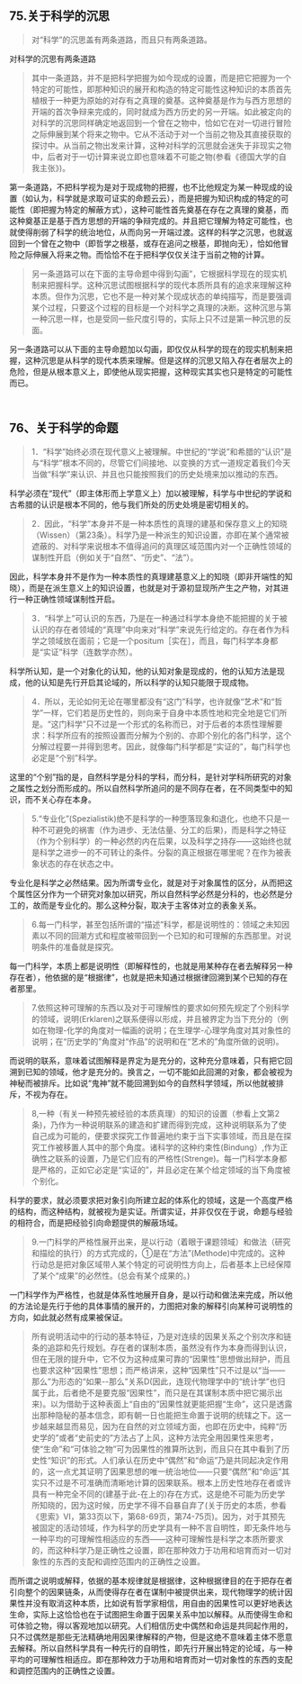 <h2>75.关于科学的沉思</h2><blockquote data-pid="m4j32I9D">对“科学”的沉思盖有两条道路，而且只有两条道路。</blockquote><p data-pid="FCJvMKMu">对科学的沉思有两条道路</p><blockquote data-pid="JZWUv4dT">其中一条道路，并不是把科学把握为如今现成的设置，而是把它把握为一个特定的可能性，即那种知识的展开和构造的特定可能性这种知识的本质首先植根于一种更为原始的对存有之真理的奠基。这种奠基是作为与西方思想的开端的首次争辩来完成的，同时就成为西方历史的另一开端。如此被定向的对科学的沉思同样确定地返回到一个曾在之物中，恰如它在对一切进行冒险之际伸展到某个将来之物中。它从不活动于对一个当前之物及其直接获取的探讨中。从当前之物出发来计算，这种对科学的沉思就会迷失于非现实之物中，后者对于一切计算来说立即也意味着不可能之物(参看《德国大学的自我主张》)。</blockquote><p data-pid="JnhN4eHf">第一条道路，不把科学视为是对于现成物的把握，也不比他规定为某一种现成的设置（如认为，科学就是求取可证实的命题云云），而是把握为知识构成的特定的可能性（即把握为特定的解蔽方式），这种可能性首先奠基在存在之真理的奠基，而这种奠基正是基于西方思想的开端的争辩完成的。并且把它理解为特定可能性，也就使得削弱了科学的统治地位，从而向另一开端过渡。这样的科学之沉思，也就返回到一个曾在之物中（即哲学之根基，或存在追问之根基，即抛向无），恰如他冒险之际伸展入将来之物。而恰恰不在于把科学仅仅关注于当前之物的计算。</p><blockquote data-pid="5loHlma8">另一条道路可以在下面的主导命题中得到勾画”，它根据科学现在的现实机制来把握科学。这种沉思试图根据科学的现代本质所具有的追求来理解这种本质。但作为沉思，它也不是一种对某个现成状态的单纯描写，而是要强调某个过程，只要这个过程的目标是一个对科学之真理的决断。这种沉思与第一种沉思一样，也是受同一些尺度引导的，实际上只不过是第一种沉思的反面。</blockquote><p data-pid="UQSczeXf">另一条道路可以从下面的主导命题加以勾画，即仅仅从科学的现在的现实机制来把握，这种沉思是从科学的现代本质来理解。但是这样的沉思又陷入存在者层次上的危险，但是从根本意义上，即使他从现实把握，这种现实其实也只是特定的可能性而已。</p><h2><br> 76、关于科学的命题</h2><blockquote data-pid="wY-O1DX2">1．“科学”始终必须在现代意义上被理解。中世纪的“学说”和希腊的“认识”是与“科学”根本不同的，尽管它们间接地、以变换的方式一道规定着我们今天当做“科学”来认识、并且也只能按照我们的历史处境来加以推动的东西。</blockquote><p data-pid="b-HqQf5W">科学必须在“现代”（即主体形而上学意义上）加以被理解，科学与中世纪的学说和古希腊的认识是根本不同的，他与我们所处的历史处境是密切相关的。</p><blockquote data-pid="VM_3vVDj">2．因此，“科学”本身并不是一种本质性的真理的建基和保存意义上的知晓（Wissen）（第23条）。科学乃是一种派生的知识设置，亦即在某个通常被遮蔽的、对科学来说根本不值得追问的真理区域范围内对一个正确性领域的谋制性开启（例如关于“自然”、“历史”、“法”）。</blockquote><p data-pid="eY4dPDYX">因此，科学本身并不是作为一种本质性的真理建基意义上的知晓（即非开端性的知晓），而是在派生意义上的知识设置，也就是对于源初显现所产生之产物，对其进行一种正确性领域谋制性开启。</p><blockquote data-pid="VWfww0dC">3．“科学上”可认识的东西，乃是在一种通过科学本身绝不能把握的关于被认识的存在者领域的“真理”中向来对“科学”来说先行给定的。存在者作为科学之领域放在面前；它是一个positum［实在］，而且，每门科学本身都是“实证”科学（连数学亦然）。</blockquote><p data-pid="TfuGgGJ-">科学所认知，是一个对象化的认知，他的认知对象是现成的，他的认知方法是现成，他的认知是先行开启其论域的，所以科学的认知只能限于现成物。</p><blockquote data-pid="PX3CnD-j">4．所以，无论如何无论在哪里都没有“这门”科学，也许就像“艺术”和“哲学”一样，它们若是历史性的，则向来于自身中本质性地和完全地是它们所是。“这门科学”只不过是一个形式的名称而已，对于后者的本质性理解要求：科学所应有的按照设置而分解为个别的、亦即个别化的各门科学，这个分解过程要一并得到思考。因此，就像每门科学都是“实证的”，每门科学也必定是“个别”科学。</blockquote><p data-pid="EZue1ftR">这里的“个别”指的是，自然科学是分科的学科，而分科，是针对学科所研究的对象之属性之划分而形成的。所以自然科学所追问的是不同存在者，在不同类型中的知识，而不关心存在本身。</p><blockquote data-pid="Ba9viBDx">5.“专业化”(Spezialistik)绝不是科学的一种堕落现象和退化，也绝不只是一种不可避免的祸害（作为进步、无法估量、分工的后果)，而是科学之特征（作为个别科学）的一种必然的内在后果，以及科学之持存——这始终也就是科学之进步一的不可转让的条件。分裂的真正根据在哪里呢？在作为被表象状态的存在状态之中。</blockquote><p data-pid="K95LVWOm">专业化是科学之必然结果。因为所谓专业化，就是对于对象属性的区分，从而把这个属性区分作为一个研究对象加以研究，所以自然科学必然是分科的，也必然是分工的，故而是专业化的。那么这种分裂，取决于主客体对立的表象关系。</p><blockquote data-pid="tCCTDKOO">6.每一门科学，甚至包括所谓的“描述”科学，都是说明性的：领域之未知因素以不同的回潮方式和程度被带回到一个已知的和可理解的东西那里。对说明条件的准备就是探究。</blockquote><p data-pid="DT0hTHil">每一门科学，本质上都是说明性（即解释性的，也就是用某种存在者去解释另一种存在者），他依据的是“根据律”，也就是把未知通过根据律回溯到某个已知的存在者那里。</p><blockquote data-pid="mJBCly81">7.依照这种可理解的东西以及对于可理解性的要求如何预先规定了个别科学的领域，说明(Erklaren)之联系便得以形成，并且被界定为当下充分的（例如在物理-化学的角度对一幅画的说明；在生理学-心理学角度对其对象性的说明；在“历史学的”角度对“作品”的说明和在“艺术的”角度所做的说明)。</blockquote><p data-pid="nzYUaPVh">而说明的联系，意味着试图解释是界定为是充分的，这种充分意味着，只有把它回溯到已知的领域，他才是充分的。换言之，一切不能如此回溯的对象，都会被视为神秘而被排斥。比如说“鬼神”就不能回溯到如今的自然科学领域，所以他就被排斥，不视为存在。</p><blockquote data-pid="h9svW6hs">8,一种（有关一种预先被经验的本质真理）的知识的设置（参看上文第2条)，乃作为一种说明联系的建造和扩建而得到完成，这种说明联系为了使自己成为可能的，便要求探究工作普遍地约束于当下实事领域，而且是在探究工作被移置人其中的那个角度。诸科学的这种约束性(Bindung）,作为正确性之联系的设置，乃是它们应有的严格性(Strenge)。每一门科学本身都是严格的，正如它必定是“实证的”，并且必定在某个给定领域的当下角度被个别化。</blockquote><p data-pid="-cHp9oFL">科学的要求，就必须要求把对象引向所建立起的体系化的领域，这是一个高度严格的结构，而这种结构，就被视为是实证。所谓实证，并非仅仅在于说，命题与经验的相符合，而是把经验引向命题提供的解蔽场域。</p><blockquote data-pid="fWaVeMuG">9.一门科学的严格性展开出来，是以行动（着眼于课题领域）和做法（研究和描绘的执行）的方式完成的，①是在“方法”(Methode)中完成的。这种行动总是把对象区域带人某个特定的可说明性方向上，后者基本上已经保障了某个“成果”的必然性。(总会有某个成果的。)</blockquote><p data-pid="onK3D_DN">一门科学作为严格性，也就是体系性地展开自身，是以行动和做法来完成，所以他的方法论是先行于他的具体事情的展开的，力图把对象的解释引向某种可说明性的方向，如此就必然有成果被保证。</p><blockquote data-pid="OYWfGS8o">所有说明活动中的行动的基本特征，乃是对连续的因果关系之个别次序和链条的追踪和先行规划。存在者的谋制本质，虽然没有作为本身而得到认识，但在无限的提升中，它不仅为这种成果可靠的“因果性”思想做出辩护，而且也要求这种“因果性”思想；而严格讲来，这种“因果性”只不过是以“当——那么”为形态的“如果--那么”关系D(因此，连现代物理学中的“统计学”也归属于此，后者绝不是要克服“因果性”，而只是在其谋制本质中把它揭示出来)。以为借助于这种表面上“自由的”因果性就更能把握“生命”，这只是透露出那种隐秘的基本信念，即有朝一日也能把生命置于说明的统辖之下。这一步越来越显而易见，因为在自然的对立领域方面，也即在历史中，纯粹“历史学的”或者“史前史的”方法占了上风，这种方法完全用因果性来思考，使“生命”和“可体验之物”可为因果性的推算所达到，而且只在其中看到了历史性“知识”的形式。人们承认在历史中“偶然”和“命运”乃是共同起决定作用的，这一点尤其证明了因果思想的唯一统治地位——只要“偶然”和“命运”其实只不过是不可准确而清晰地计算的因果联系。根本上历史性地存在者或许具有一种完全不同的(建基于此-在上的)存在方式，这是绝不可能为历史学所知晓的，因为这时候，历史学不得不自暴自弃了(关于历史的本质，参看《思索》VI，第33页以下，第68-69页，第74-75页)。因为，对于其预先被固定的活动领域，作为科学的历史学具有一种不言自明性，即无条件地与一种平均的可理解性相适应的东西——这种可理解性是科学之本质所要求的，而这种科学乃是正确性之设置，即在那种效力于功用和培育而对一切对象性的东西的支配和调控范围内的正确性之设置。</blockquote><p data-pid="rF5yIfkB">而所谓之说明或解释，依据的基本规律就是根据律，这种根据律目的在于把存在者引向整个的因果链条，从而使得存在者在谋制中被提供出来，现代物理学的统计因果性并没有取消这种本质，比如说有哲学家相信，用自由的因果性可以更好地表达生命，实际上这恰恰也在于试图把生命置于因果关系中加以解释。从而使得生命和可体验之物，得以客观地加以研究。人们相信历史中偶然和命运是共同起作用的，只不过偶然是那些无法精确地用因果律解释的产物，但是这绝不意味着主体不愿意去解释。所以自然科学具有一种先行的自明性，即先行开展出特定的论域，与一种平均的可理解性相适应。即在那种效力于功用和培育而对一切对象性的东西的支配和调控范围内的正确性之设置。<br> </p>